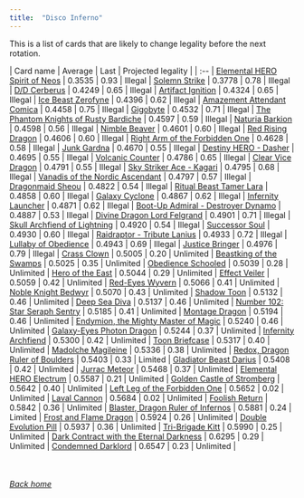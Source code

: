 ```yaml
---
title:  "Disco Inferno"
---
```


This is a list of cards that are likely to change legality before the next rotation.

| Card name | Average | Last | Projected legality |
| :-- |
[Elemental HERO Spirit of Neos](https://db.ygoprodeck.com/card/?search=Elemental%20HERO%20Spirit%20of%20Neos) | 0.3535 | 0.93 | Illegal |
[Solemn Strike](https://db.ygoprodeck.com/card/?search=Solemn%20Strike) | 0.3778 | 0.78 | Illegal |
[D/D Cerberus](https://db.ygoprodeck.com/card/?search=D/D%20Cerberus) | 0.4249 | 0.65 | Illegal |
[Artifact Ignition](https://db.ygoprodeck.com/card/?search=Artifact%20Ignition) | 0.4324 | 0.65 | Illegal |
[Ice Beast Zerofyne](https://db.ygoprodeck.com/card/?search=Ice%20Beast%20Zerofyne) | 0.4396 | 0.62 | Illegal |
[Amazement Attendant Comica](https://db.ygoprodeck.com/card/?search=Amazement%20Attendant%20Comica) | 0.4458 | 0.75 | Illegal |
[Gigobyte](https://db.ygoprodeck.com/card/?search=Gigobyte) | 0.4532 | 0.71 | Illegal |
[The Phantom Knights of Rusty Bardiche](https://db.ygoprodeck.com/card/?search=The%20Phantom%20Knights%20of%20Rusty%20Bardiche) | 0.4597 | 0.59 | Illegal |
[Naturia Barkion](https://db.ygoprodeck.com/card/?search=Naturia%20Barkion) | 0.4598 | 0.56 | Illegal |
[Nimble Beaver](https://db.ygoprodeck.com/card/?search=Nimble%20Beaver) | 0.4601 | 0.60 | Illegal |
[Red Rising Dragon](https://db.ygoprodeck.com/card/?search=Red%20Rising%20Dragon) | 0.4606 | 0.60 | Illegal |
[Right Arm of the Forbidden One](https://db.ygoprodeck.com/card/?search=Right%20Arm%20of%20the%20Forbidden%20One) | 0.4628 | 0.58 | Illegal |
[Junk Gardna](https://db.ygoprodeck.com/card/?search=Junk%20Gardna) | 0.4670 | 0.55 | Illegal |
[Destiny HERO - Dasher](https://db.ygoprodeck.com/card/?search=Destiny%20HERO%20-%20Dasher) | 0.4695 | 0.55 | Illegal |
[Volcanic Counter](https://db.ygoprodeck.com/card/?search=Volcanic%20Counter) | 0.4786 | 0.65 | Illegal |
[Clear Vice Dragon](https://db.ygoprodeck.com/card/?search=Clear%20Vice%20Dragon) | 0.4791 | 0.55 | Illegal |
[Sky Striker Ace - Kagari](https://db.ygoprodeck.com/card/?search=Sky%20Striker%20Ace%20-%20Kagari) | 0.4795 | 0.68 | Illegal |
[Vanadis of the Nordic Ascendant](https://db.ygoprodeck.com/card/?search=Vanadis%20of%20the%20Nordic%20Ascendant) | 0.4797 | 0.57 | Illegal |
[Dragonmaid Sheou](https://db.ygoprodeck.com/card/?search=Dragonmaid%20Sheou) | 0.4822 | 0.54 | Illegal |
[Ritual Beast Tamer Lara](https://db.ygoprodeck.com/card/?search=Ritual%20Beast%20Tamer%20Lara) | 0.4858 | 0.60 | Illegal |
[Galaxy Cyclone](https://db.ygoprodeck.com/card/?search=Galaxy%20Cyclone) | 0.4867 | 0.62 | Illegal |
[Infernity Launcher](https://db.ygoprodeck.com/card/?search=Infernity%20Launcher) | 0.4871 | 0.62 | Illegal |
[Boot-Up Admiral - Destroyer Dynamo](https://db.ygoprodeck.com/card/?search=Boot-Up%20Admiral%20-%20Destroyer%20Dynamo) | 0.4887 | 0.53 | Illegal |
[Divine Dragon Lord Felgrand](https://db.ygoprodeck.com/card/?search=Divine%20Dragon%20Lord%20Felgrand) | 0.4901 | 0.71 | Illegal |
[Skull Archfiend of Lightning](https://db.ygoprodeck.com/card/?search=Skull%20Archfiend%20of%20Lightning) | 0.4920 | 0.54 | Illegal |
[Successor Soul](https://db.ygoprodeck.com/card/?search=Successor%20Soul) | 0.4930 | 0.60 | Illegal |
[Raidraptor - Tribute Lanius](https://db.ygoprodeck.com/card/?search=Raidraptor%20-%20Tribute%20Lanius) | 0.4933 | 0.72 | Illegal |
[Lullaby of Obedience](https://db.ygoprodeck.com/card/?search=Lullaby%20of%20Obedience) | 0.4943 | 0.69 | Illegal |
[Justice Bringer](https://db.ygoprodeck.com/card/?search=Justice%20Bringer) | 0.4976 | 0.79 | Illegal |
[Crass Clown](https://db.ygoprodeck.com/card/?search=Crass%20Clown) | 0.5005 | 0.20 | Unlimited |
[Beastking of the Swamps](https://db.ygoprodeck.com/card/?search=Beastking%20of%20the%20Swamps) | 0.5025 | 0.35 | Unlimited |
[Obedience Schooled](https://db.ygoprodeck.com/card/?search=Obedience%20Schooled) | 0.5039 | 0.28 | Unlimited |
[Hero of the East](https://db.ygoprodeck.com/card/?search=Hero%20of%20the%20East) | 0.5044 | 0.29 | Unlimited |
[Effect Veiler](https://db.ygoprodeck.com/card/?search=Effect%20Veiler) | 0.5059 | 0.42 | Unlimited |
[Red-Eyes Wyvern](https://db.ygoprodeck.com/card/?search=Red-Eyes%20Wyvern) | 0.5066 | 0.41 | Unlimited |
[Noble Knight Bedwyr](https://db.ygoprodeck.com/card/?search=Noble%20Knight%20Bedwyr) | 0.5070 | 0.43 | Unlimited |
[Shadow Toon](https://db.ygoprodeck.com/card/?search=Shadow%20Toon) | 0.5132 | 0.46 | Unlimited |
[Deep Sea Diva](https://db.ygoprodeck.com/card/?search=Deep%20Sea%20Diva) | 0.5137 | 0.46 | Unlimited |
[Number 102: Star Seraph Sentry](https://db.ygoprodeck.com/card/?search=Number%20102:%20Star%20Seraph%20Sentry) | 0.5185 | 0.41 | Unlimited |
[Montage Dragon](https://db.ygoprodeck.com/card/?search=Montage%20Dragon) | 0.5194 | 0.46 | Unlimited |
[Endymion, the Mighty Master of Magic](https://db.ygoprodeck.com/card/?search=Endymion,%20the%20Mighty%20Master%20of%20Magic) | 0.5240 | 0.46 | Unlimited |
[Galaxy-Eyes Photon Dragon](https://db.ygoprodeck.com/card/?search=Galaxy-Eyes%20Photon%20Dragon) | 0.5244 | 0.37 | Unlimited |
[Infernity Archfiend](https://db.ygoprodeck.com/card/?search=Infernity%20Archfiend) | 0.5300 | 0.42 | Unlimited |
[Toon Briefcase](https://db.ygoprodeck.com/card/?search=Toon%20Briefcase) | 0.5317 | 0.40 | Unlimited |
[Madolche Magileine](https://db.ygoprodeck.com/card/?search=Madolche%20Magileine) | 0.5336 | 0.38 | Unlimited |
[Redox, Dragon Ruler of Boulders](https://db.ygoprodeck.com/card/?search=Redox,%20Dragon%20Ruler%20of%20Boulders) | 0.5403 | 0.33 | Limited |
[Gladiator Beast Darius](https://db.ygoprodeck.com/card/?search=Gladiator%20Beast%20Darius) | 0.5408 | 0.42 | Unlimited |
[Jurrac Meteor](https://db.ygoprodeck.com/card/?search=Jurrac%20Meteor) | 0.5468 | 0.37 | Unlimited |
[Elemental HERO Electrum](https://db.ygoprodeck.com/card/?search=Elemental%20HERO%20Electrum) | 0.5587 | 0.21 | Unlimited |
[Golden Castle of Stromberg](https://db.ygoprodeck.com/card/?search=Golden%20Castle%20of%20Stromberg) | 0.5642 | 0.40 | Unlimited |
[Left Leg of the Forbidden One](https://db.ygoprodeck.com/card/?search=Left%20Leg%20of%20the%20Forbidden%20One) | 0.5652 | 0.02 | Unlimited |
[Laval Cannon](https://db.ygoprodeck.com/card/?search=Laval%20Cannon) | 0.5684 | 0.02 | Unlimited |
[Foolish Return](https://db.ygoprodeck.com/card/?search=Foolish%20Return) | 0.5842 | 0.36 | Unlimited |
[Blaster, Dragon Ruler of Infernos](https://db.ygoprodeck.com/card/?search=Blaster,%20Dragon%20Ruler%20of%20Infernos) | 0.5881 | 0.24 | Limited |
[Frost and Flame Dragon](https://db.ygoprodeck.com/card/?search=Frost%20and%20Flame%20Dragon) | 0.5924 | 0.26 | Unlimited |
[Double Evolution Pill](https://db.ygoprodeck.com/card/?search=Double%20Evolution%20Pill) | 0.5937 | 0.36 | Unlimited |
[Tri-Brigade Kitt](https://db.ygoprodeck.com/card/?search=Tri-Brigade%20Kitt) | 0.5990 | 0.25 | Unlimited |
[Dark Contract with the Eternal Darkness](https://db.ygoprodeck.com/card/?search=Dark%20Contract%20with%20the%20Eternal%20Darkness) | 0.6295 | 0.29 | Unlimited |
[Condemned Darklord](https://db.ygoprodeck.com/card/?search=Condemned%20Darklord) | 0.6547 | 0.23 | Unlimited |

<br>

###### [Back home](index)